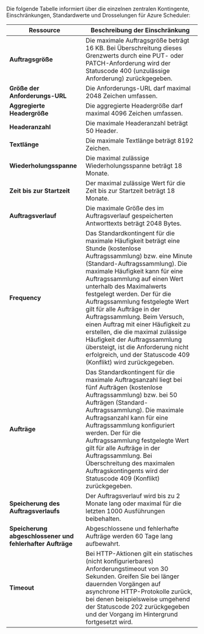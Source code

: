 Die folgende Tabelle informiert über die einzelnen zentralen Kontingente, Einschränkungen, Standardwerte und Drosselungen für Azure Scheduler:

| Ressource | Beschreibung der Einschränkung |
| --- | --- |
| **Auftragsgröße** |Die maximale Auftragsgröße beträgt 16 KB. Bei Überschreitung dieses Grenzwerts durch eine PUT- oder PATCH-Anforderung wird der Statuscode 400 (unzulässige Anforderung) zurückgegeben. |
| **Größe der Anforderungs-URL** |Die Anforderungs-URL darf maximal 2048 Zeichen umfassen. |
| **Aggregierte Headergröße** |Die aggregierte Headergröße darf maximal 4096 Zeichen umfassen. |
| **Headeranzahl** |Die maximale Headeranzahl beträgt 50 Header. |
| **Textlänge** |Die maximale Textlänge beträgt 8192 Zeichen. |
| **Wiederholungsspanne** |Die maximal zulässige Wiederholungsspanne beträgt 18 Monate. |
| **Zeit bis zur Startzeit** |Der maximal zulässige Wert für die Zeit bis zur Startzeit beträgt 18 Monate. |
| **Auftragsverlauf** |Die maximale Größe des im Auftragsverlauf gespeicherten Antworttexts beträgt 2048 Bytes. |
| **Frequency** |Das Standardkontingent für die maximale Häufigkeit beträgt eine Stunde (kostenlose Auftragssammlung) bzw. eine Minute (Standard-Auftragssammlung). Die maximale Häufigkeit kann für eine Auftragssammlung auf einen Wert unterhalb des Maximalwerts festgelegt werden. Der für die Auftragssammlung festgelegte Wert gilt für alle Aufträge in der Auftragssammlung. Beim Versuch, einen Auftrag mit einer Häufigkeit zu erstellen, die die maximal zulässige Häufigkeit der Auftragssammlung übersteigt, ist die Anforderung nicht erfolgreich, und der Statuscode 409 (Konflikt) wird zurückgegeben. |
| **Aufträge** |Das Standardkontingent für die maximale Auftragsanzahl liegt bei fünf Aufträgen (kostenlose Auftragssammlung) bzw. bei 50 Aufträgen (Standard-Auftragssammlung). Die maximale Auftragsanzahl kann für eine Auftragssammlung konfiguriert werden. Der für die Auftragssammlung festgelegte Wert gilt für alle Aufträge in der Auftragssammlung. Bei Überschreitung des maximalen Auftragskontingents wird der Statuscode 409 (Konflikt) zurückgegeben. |
| **Speicherung des Auftragsverlaufs** |Der Auftragsverlauf wird bis zu 2 Monate lang oder maximal für die letzten 1000 Ausführungen beibehalten. |
| **Speicherung abgeschlossener und fehlerhafter Aufträge** |Abgeschlossene und fehlerhafte Aufträge werden 60 Tage lang aufbewahrt. |
| **Timeout** |Bei HTTP-Aktionen gilt ein statisches (nicht konfigurierbares) Anforderungstimeout von 30 Sekunden. Greifen Sie bei länger dauernden Vorgängen auf asynchrone HTTP-Protokolle zurück, bei denen beispielsweise umgehend der Statuscode 202 zurückgegeben und der Vorgang im Hintergrund fortgesetzt wird. |

<!---HONumber=AcomDC_0316_2016-->